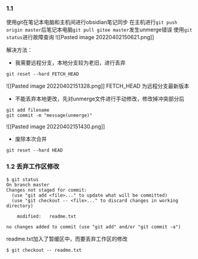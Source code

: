 ###  1.1
使用git在笔记本电脑和主机间进行obsidian笔记同步
在主机进行`git push origin master`后笔记本电脑`git pull gitee master`发生unmerge错误
使用`git status`进行故障查询
![[Pasted image 20220402150621.png]]

解决方法：
* 我需要远程分支，本地分支较为老旧，进行丢弃
```shell
git reset --hard FETCH_HEAD
```

![[Pasted image 20220402151328.png]]
FETCH_HEAD 为远程分支最新版本

* 不能丢弃本地更改，先对unmerge文件进行手动修改，修改掉冲突部分后
```shell
git add filename
git commit -m "message(unmerge)"
```

![[Pasted image 20220402151430.png]]
* 废除本次合并
```shell
git reset --hard HEAD
```

### 1.2 丢弃工作区修改
```shell
$ git status
On branch master
Changes not staged for commit:
  (use "git add <file>..." to update what will be committed)
  (use "git checkout -- <file>..." to discard changes in working directory)
 
	modified:   readme.txt
 
no changes added to commit (use "git add" and/or "git commit -a")
```
readme.txt加入了暂缓区中，而要丢弃工作区的修改
```shell
$ git checkout -- readme.txt
```